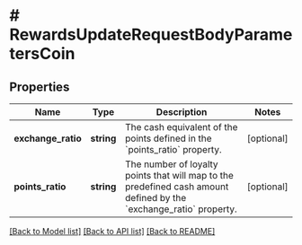 # # RewardsUpdateRequestBodyParametersCoin

## Properties

Name | Type | Description | Notes
------------ | ------------- | ------------- | -------------
**exchange_ratio** | **string** | The cash equivalent of the points defined in the &#x60;points_ratio&#x60; property. | [optional]
**points_ratio** | **string** | The number of loyalty points that will map to the predefined cash amount defined by the &#x60;exchange_ratio&#x60; property. | [optional]

[[Back to Model list]](../../README.md#models) [[Back to API list]](../../README.md#endpoints) [[Back to README]](../../README.md)
